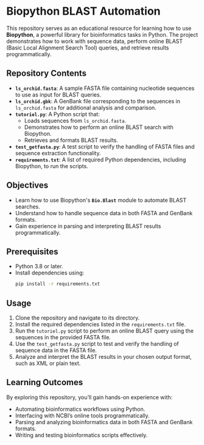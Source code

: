 # Biopython BLAST Automation

This repository serves as an educational resource for learning how to use **Biopython**, a powerful library for bioinformatics tasks in Python. The project demonstrates how to work with sequence data, perform online BLAST (Basic Local Alignment Search Tool) queries, and retrieve results programmatically.

## Repository Contents

- **`ls_orchid.fasta`**: A sample FASTA file containing nucleotide sequences to use as input for BLAST queries.
- **`ls_orchid.gbk`**: A GenBank file corresponding to the sequences in `ls_orchid.fasta` for additional analysis and comparison.
- **`tutoriel.py`**: A Python script that:
  - Loads sequences from `ls_orchid.fasta`.
  - Demonstrates how to perform an online BLAST search with Biopython.
  - Retrieves and formats BLAST results.
- **`test_getfasta.py`**: A test script to verify the handling of FASTA files and sequence extraction functionality.
- **`requirements.txt`**: A list of required Python dependencies, including Biopython, to run the scripts.

## Objectives

- Learn how to use Biopython's **`Bio.Blast`** module to automate BLAST searches.
- Understand how to handle sequence data in both FASTA and GenBank formats.
- Gain experience in parsing and interpreting BLAST results programmatically.

## Prerequisites

- Python 3.8 or later.
- Install dependencies using:
  ```bash
  pip install -r requirements.txt
  ```

## Usage

1. Clone the repository and navigate to its directory.  
2. Install the required dependencies listed in the `requirements.txt` file.  
3. Run the `tutoriel.py` script to perform an online BLAST query using the sequences in the provided FASTA file.  
4. Use the `test_getfasta.py` script to test and verify the handling of sequence data in the FASTA file.  
5. Analyze and interpret the BLAST results in your chosen output format, such as XML or plain text.  

## Learning Outcomes

By exploring this repository, you’ll gain hands-on experience with:  

- Automating bioinformatics workflows using Python.  
- Interfacing with NCBI’s online tools programmatically.  
- Parsing and analyzing bioinformatics data in both FASTA and GenBank formats.  
- Writing and testing bioinformatics scripts effectively.  
